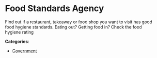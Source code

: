 # Food Standards Agency

Find out if a restaurant, takeaway or food shop you want to visit has good food hygiene standards. Eating out? Getting food in? Check the food hygiene rating

**Categories**:

- [Government](https://github/apis-list/apis-list#government)



